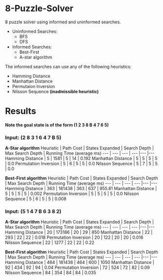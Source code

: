 # 8-Puzzle-Solver
8 puzzle solver using informed and uninformed searches.

- Uninformed Searches: 
  - BFS
  - DFS
- Informed Searches:
  - Best-First
  - A-star algorithm

The informed searches can use any of the following heuristics:
- Hamming Distance
- Manhattan Distance
- Permutaion Inversion
- Nilsson Sequence **(inadmissible heuristic)**

# Results

#### Note the goal state is of the form (1 2 3 8 B 4 7 6 5)

### Input: (2 8 3 1 6 4 7 B 5)

**A-Star algorithm**
Heuristic | Path Cost | States Expanded | Search Depth | Max Search Depth | Running Time (average ms)
--- | --- | --- | --- |--- |---
Hamming Distance | 5 | 1581 | 5 | 14 | 0.192
Manhattan Distance | 5 | 5 | 5 | 5 | 0.0
Permutation Inversion | 5 | 6 | 5 | 5 | 0.0
Nilsson Sequence | 5 | 7 | 5 | 5 | 0.0

**Best-First algorithm**
Heuristic | Path Cost | States Expanded | Search Depth | Max Search Depth | Running Time (average ms)
--- | --- | --- | --- |--- |---
Hamming Distance | 363 | 181438 | 363 | 637 | 955.81
Manhattan Distance | 5 | 5 | 5 | 5 | 0.002
Permutation Inversion | 5 | 5 | 5 | 5 | 0.0
Nilsson Sequence | 5 | 6 | 5 | 5 | 0.008

### Input: (5 1 4 7 B 6 3 8 2)

**A-Star algorithm**
Heuristic | Path Cost | States Expanded | Search Depth | Max Search Depth | Running Time (average ms)
--- | --- | --- | --- |--- |---
Hamming Distance | 20 | 173186 | 20 | 29 | 850
Manhattan Distance | 22 | 293 | 22 | 22 | 0.018
Permutation Inversion | 20 | 122 | 20 | 20 | 0.016
Nilsson Sequence | 22 | 1277 | 22 | 22 | 0.22

**Best-First algorithm**
Heuristic | Path Cost | States Expanded | Search Depth | Max Search Depth | Running Time (average ms)
--- | --- | --- | --- |--- |---
Hamming Distance | 464 | 181438 | 464 | 600 | 1050
Manhattan Distance | 92 | 434 | 92 | 94 | 0.04
Permutation Inversion | 72 | 524 | 72 | 82 | 0.09
Nilsson Sequence | 84 | 354 | 84 | 84 | 0.035
